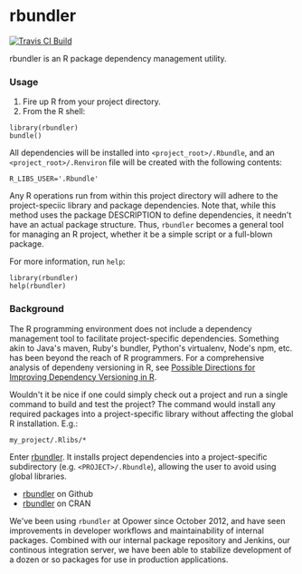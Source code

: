 # rbundler
[![Travis CI Build](https://api.travis-ci.org/opower/rbundler.png "Travis CI Build")](https://travis-ci.org/opower/rbundler)

rbundler is an R package dependency management utility.

### Usage

1. Fire up R from your project directory.
2. From the R shell:

```
library(rbundler)
bundle()
```

All dependencies will be installed into `<project_root>/.Rbundle`, and an `<project_root>/.Renviron` file will be created with the following contents:

    R_LIBS_USER='.Rbundle'

Any R operations run from within this project directory will adhere to the project-speciic library and package dependencies. Note that, while this method uses the package DESCRIPTION to define dependencies, it needn't have an actual package structure. Thus, `rbundler` becomes a general tool for managing an R project, whether it be a simple script or a full-blown package.

For more information, run `help`:

    library(rbundler)
    help(rbundler)

### Background

The R programming environment does not include a dependency management tool to facilitate project-specific dependencies. Something akin to Java's maven, Ruby's bundler, Python's virtualenv, Node's npm, etc. has been beyond the reach of R programmers. For a comprehensive analysis of dependeny versioning in R, see [Possible Directions for Improving Dependency Versioning in R](http://arxiv.org/abs/1303.2140).

Wouldn't it be nice if one could simply check out a project and run a single command to build and test the project? The command would install any required packages into a project-specific library without affecting the global R installation. E.g.:

    my_project/.Rlibs/*


Enter [rbundler](http://cran.r-project.org/web/packages/rbundler/index.html). It installs project dependencies into a project-specific subdirectory (e.g. `<PROJECT>/.Rbundle`), allowing the user to avoid using global libraries.

 * [rbundler](https://github.com/opower/rbundler) on Github
 * [rbundler](http://cran.r-project.org/web/packages/rbundler/index.html) on CRAN

We've been using `rbundler` at Opower since October 2012, and have seen improvements in developer workflows and maintainability of internal packages. Combined with our internal package repository and Jenkins, our continous integration server, we have been able to stabilize development of a dozen or so packages for use in production applications.

